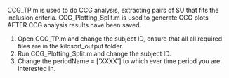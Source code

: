 CCG_TP.m is used to do CCG analysis, extracting pairs of SU that fits the inclusion criteria.
CCG_Plotting_Split.m is used to generate CCG plots AFTER CCG analysis results have been saved. 

1. Open CCG_TP.m and change the subject ID, ensure that all all required files are in the kilosort_output folder.
2. Run CCG_Plotting_Split.m and change the subject ID.
3. Change the periodName = ['XXXX'] to which ever time period you are interested in.